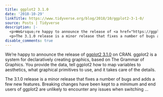 ```yaml
---
title: ggplot2 3.1.0
date: '2018-10-29'
linkTitle: https://www.tidyverse.org/blog/2018/10/ggplot2-3-1-0/
source: Posts | Tidyverse
description: |-
  <p>We&rsquo;re happy to announce the release of <a href="https://ggplot2.tidyverse.org/" target="_blank" rel="noopener">ggplot2 3.1.0</a> on CRAN. ggplot2 is a system for declaratively creating graphics, based on The Grammar of Graphics. You provide the data, tell ggplot2 how to map variables to aesthetics, what graphical primitives to use, and it takes care of the details.</p>
  <p>The 3.1.0 release is a minor release that fixes a number of bugs and adds a few new features. Breaking changes have been kept to a minimum and end users of ggplot2 are unlikely to encounter any issues when switching  ...
disable_comments: true
---
```

<p>We&rsquo;re happy to announce the release of <a href="https://ggplot2.tidyverse.org/" target="_blank" rel="noopener">ggplot2 3.1.0</a> on CRAN. ggplot2 is a system for declaratively creating graphics, based on The Grammar of Graphics. You provide the data, tell ggplot2 how to map variables to aesthetics, what graphical primitives to use, and it takes care of the details.</p>
<p>The 3.1.0 release is a minor release that fixes a number of bugs and adds a few new features. Breaking changes have been kept to a minimum and end users of ggplot2 are unlikely to encounter any issues when switching  ...